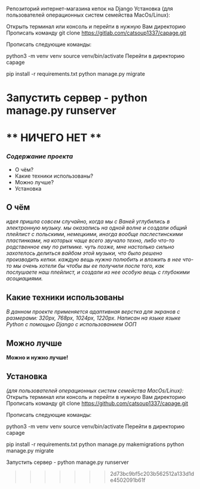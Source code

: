 Репозиторий интернет-магазина кепок на Django
Установка (для пользователей операционных систем семейства MacOs/Linux):

Открыть терминал или консоль и перейти в нужную Вам директорию
Прописать команду git clone https://gitlab.com/catsoup1337/capage.git

Прописать следующие команды:


python3 -m venv venv
source venv/bin/activate
Перейти в директорию capage

pip install -r requirements.txt
python manage.py migrate


Запустить сервер - python manage.py runserver
=======
# ** НИЧЕГО НЕТ ** 
### *Содержание проекта*
* О чём?
* Какие техники использованы?
* Можно лучше?
* Установка

## **О чём**

*идея пришла совсем случайно, когда мы с Ваней углубились в электронную музыку. мы оказались на одной волне и создали общий плейлист с польскими, немецкими, иногда вообще паслестинскими пластинками, на которых чаще всего звучало техно, либо что-то родственное ему по ритмике. чуть позже, мне настолько сильно захотелось делиться вайбом этой музыки, что было решено производить кепки. каждую вещь нужно полюбить и вложить в нее что-то мы очень хотели бы чтобы вы ее получили после того, как послушаете наш плейлист, и создали из нее особую вещь с глубокими асоциациями.*

## **Какие техники использованы**

*В данном проекте применяется адаптивная верстка для экранов с размерами: 320px, 768px, 1024px, 1220px.*
*Написан на языке языке Python с помощью Django с использованием ООП*

## **Можно лучше**

**Можно и нужно лучше!**

## **Установка**
*(для пользователей операционных систем семейства MacOs/Linux):*
  Открыть терминал или консоль и перейти в нужную Вам директорию
  Прописать команду git clone https://github.com/catsoup1337/capage.git

  Прописать следующие команды:


  python3 -m venv venv
  source venv/bin/activate
  Перейти в директорию capage

  pip install -r requirements.txt
  python manage.py makemigrations
  python manage.py migrate
  
  Запустить сервер - python manage.py runserver
>>>>>>> 2d73bc9bf5c203b562512a133d1de4502091b61f


